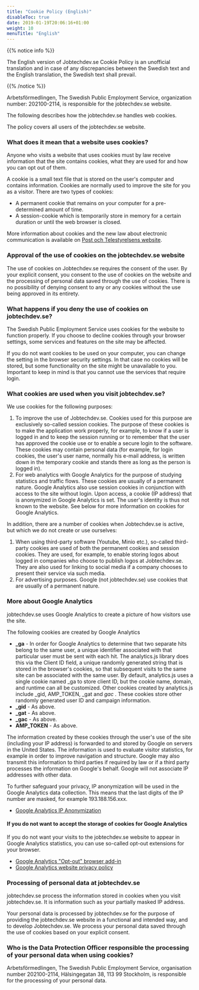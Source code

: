 ```yaml
---
title: "Cookie Policy (English)"
disableToc: true
date: 2019-01-19T20:06:16+01:00
weight: 10
menuTitle: "English"
---
```


{{% notice info %}}

The English version of Jobtechdev.se Cookie Policy is an unofficial translation and in case of any discrepancies between the Swedish text and the English translation, the Swedish text shall prevail.  

{{% /notice %}}

Arbetsförmedlingen, The Swedish Public Employment Service, organization number: 202100-2114, is responsible for the jobtechdev.se website.

The following describes how the jobtechdev.se handles web cookies.

The policy covers all users of the jobtechdev.se website.

### What does it mean that a website uses cookies?

Anyone who visits a website that uses cookies must by law receive information that the site contains cookies, what they are used for and how you can opt out of them.

A cookie is a small text file that is stored on the user's computer and contains information. Cookies are normally used to improve the site for you as a visitor. There are two types of cookies:

- A permanent cookie that remains on your computer for a pre-determined amount of time.
- A session-cookie which is temporarily store in memory for a certain duration or until the web browser is closed.

More information about cookies and the new law about electronic communication is available on [Post och Telestyrelsens website](http://www.pts.se).

### Approval of the use of cookies on the jobtechdev.se website

The use of cookies on Jobtechdev.se requires the consent of the user. By your explicit consent, you consent to the use of cookies on the website and the processing of personal data saved through the use of cookies. There is no possibility of denying consent to any or any cookies without the use being approved in its entirety.

### What happens if you deny the use of cookies on jobtechdev.se?

The Swedish Public Employment Service uses cookies for the website to function properly. If you choose to decline cookies through your browser settings, some services and features on the site may be affected.

If you do not want cookies to be used on your computer, you can change the setting in the browser security settings. In that case no cookies will be stored, but some functionality on the site might be unavailable to you. Important to keep in mind is that you cannot use the services that require login.

### What cookies are used when you visit jobtechdev.se?

We use cookies for the following purposes:

1. To improve the use of Jobtechdev.se. Cookies used for this purpose are exclusively so-called session cookies. The purpose of these cookies is to make the application work properly, for example, to know if a user is logged in and to keep the session running or to remember that the user has approved the cookie use or to enable a secure login to the software. These cookies may contain personal data (for example, for login cookies, the user's user name, normally his e-mail address, is written down in the temporary cookie and stands there as long as the person is logged in).
2. For web analytics with Google Analytics for the purpose of studying statistics and traffic flows. These cookies are usually of a permanent nature. Google Analytics also use session cookies in conjunction with access to the site without login. Upon access, a cookie (IP address) that is anonymized in Google Analytics is set. The user's identity is thus not known to the website. See below for more information on cookies for Google Analytics.

In addition, there are a number of cookies when Jobtechdev.se is active, but which we do not create or use ourselves:

1. When using third-party software (Youtube, Minio etc.), so-called third-party cookies are used of both the permanent cookies and session cookies. They are used, for example, to enable storing logos about logged in companies who choose to publish logos at Jobtechdev.se. They are also used for linking to social media if a company chooses to present their service via such media.
2. For advertising purposes. Google (not jobtechdev.se) use cookies that are usually of a permanent nature.

### More about Google Analytics

jobtechdev.se uses Google Analytics to create a picture of how visitors use the site.

The following cookies are created by Google Analytics

- **_ga** - In order for Google Analytics to determine that two separate hits belong to the same user, a unique identifier associated with that particular user must be sent with each hit. The analytics.js library does this via the Client ID field, a unique randomly generated string that is stored in the browser's cookies, so that subsequent visits to the same site can be associated with the same user. By default, analytics.js uses a single cookie named _ga to store client ID, but the cookie name, domain, and runtime can all be customized. Other cookies created by analytics.js include _gid, AMP_TOKEN, _gat and _gac_ <property-id>. These cookies store other randomly generated user ID and campaign information.
- **_gid** - As above.
- **_gat** - As above.
- **_gac** - As above.
- **AMP_TOKEN** - As above.

The information created by these cookies through the user's use of the site (including your IP address) is forwarded to and stored by Google on servers in the United States. The information is used to evaluate visitor statistics, for example in order to improve navigation and structure. Google may also transmit this information to third parties if required by law or if a third party processes the information on Google's behalf. Google will not associate IP addresses with other data.

To further safeguard your privacy, IP anonymization will be used in the Google Analytics data collection. This means that the last digits of the IP number are masked, for example 193.188.156.xxx.

- [Google Analytics IP Anonymization](https://support.google.com/analytics/answer/2763052?hl=en&&ref_topic=2919631)

#### If you do not want to accept the storage of cookies for Google Analytics

If you do not want your visits to the jobtechdev.se website to appear in Google Analytics statistics, you can use so-called opt-out extensions for your browser.

- [Google Analytics "Opt-out" browser add-in](http://tools.google.com/dlpage/gaoptout)
- [Google Analytics website privacy policy](http://www.google.com/policies/privacy/)

### Processing of personal data at jobtechdev.se

jobtechdev.se process the information stored in cookies when you visit jobtechdev.se. It is information such as your partially masked IP address.

Your personal data is processed by jobtechdev.se for the purpose of providing the jobtechdev.se website in a functional and intended way, and to develop Jobtechdev.se. We process your personal data saved through the use of cookies based on your explicit consent.

### Who is the Data Protection Officer responsible the processing of your personal data when using cookies?

Arbetsförmedlingen, The Swedish Public Employment Service, organisation number 202100-2114, Hälsingegatan 38, 113 99 Stockholm, is responsible for the processing of your personal data.
